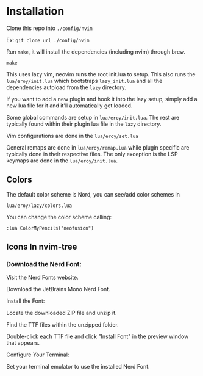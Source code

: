 # Installation
Clone this repo into `./config/nvim` 

Ex: `git clone url ./config/nvim`

Run `make`, it will install the dependencies (including nvim) through brew.

```
make
```

This uses lazy vim, neovim runs the root init.lua to setup. This also runs the `lua/eroy/init.lua` which bootstraps `lazy_init.lua` and all the dependencies autoload from the `lazy` directory.

If you want to add a new plugin and hook it into the lazy setup, simply add a new lua file for it and it'll automatically get loaded.


Some global commands are setup in `lua/eroy/init.lua`. The rest are typically found within their plugin lua file in the `lazy` directory.

Vim configurations are done in the `lua/eroy/set.lua`

General remaps are done in `lua/eroy/remap.lua` while plugin specific are typically done in their respective files. The only exception is the LSP keymaps are done in the `lua/eroy/init.lua`.

## Colors
The default color scheme is Nord, you can see/add color schemes in

`lua/eroy/lazy/colors.lua`

You can change the color scheme calling:

`:lua ColorMyPencils("neofusion")`


## Icons In nvim-tree
### Download the Nerd Font:

Visit the Nerd Fonts website.

Download the JetBrains Mono Nerd Font.

Install the Font:


Locate the downloaded ZIP file and unzip it.

Find the TTF files within the unzipped folder.

Double-click each TTF file and click "Install Font" in the preview window that appears.

Configure Your Terminal:


Set your terminal emulator to use the installed Nerd Font.
